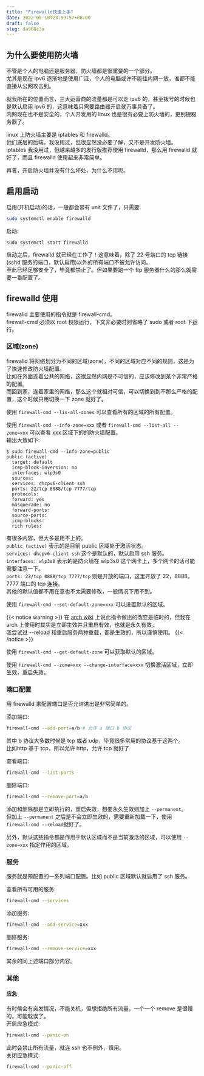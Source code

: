```yaml
---
title: "Firewalld快速上手"
date: 2022-05-18T23:59:57+08:00
draft: false
slug: da968c3a
---
```


## 为什么要使用防火墙

不管是个人的电脑还是服务器，防火墙都是很重要的一个部分。 \
尤其是现在 ipv6 逐渐地是使用广泛，个人的电脑或许不能往内网一放，谁都不能直接从公网攻击到。

就我所在的位置而言，三大运营商的流量都是可以走 ipv6 的，甚至拨号的时候也是默认启用 ipv6 的，这意味着只需要路由器开启就万事具备了。 \
内网现在也不是安全的，个人开发用的 linux 也是很有必要上防火墙的，更别提服务器了。

linux 上防火墙主要是 iptables 和 firewalld。 \
他们底层的后端，我没用过，但很显然没必要了解，又不是开发防火墙。 \
iptables 我没用过，但越来越多的发行版推荐使用 firewalld，那么用 firewalld 就好了，而且 firewalld 使用起来非常简单。

再者，开启防火墙并没有什么坏处，为什么不用呢。

## 启用启动

启用(开机启动)的话，一般都会带有 unit 文件了，只需要:
```bash
sudo systemctl enable firewalld
```

启动:
```
sudo systemctl start firewalld
```

启动之后，firewalld 就已经在工作了！这意味着，除了 22 号端口的 tcp 链接(sshd 服务的端口，默认启用)以外的所有端口不被允许访问。 \
至此已经足够安全了，毕竟都禁止了。但如果要跑一个 ftp 服务器什么的那么就需要一番配置了。

## firewalld 使用

firewalld 主要使用的指令就是 firewall-cmd。 \
firewall-cmd 必须以 root 权限运行，下文非必要时则省略了 sudo 或者 root 下运行。

### 区域(zone)

firewalld 将网络划分为不同的区域(zone)，不同的区域对应不同的规则，这是为了快速修改防火墙配置。 \
比如在外面连着公共的网络，这很显然内网是不可信的，应该修改到某个非常严格的配置。 \
而回到家，连着家里的网络，那么这个就相对可信，可以切换到到不那么严格的配置，这个时候只用切换一下 zone 就好了。

使用 `firewall-cmd --lis-all-zones` 可以查看所有的区域的所有配置。

使用 `firewall-cmd --info-zone=xxx` 或者 `firewall-cmd --list-all --zone=xxx` 可以查看 xxx 区域下的的防火墙配置。 \
输出大致如下:
```
$ sudo firewall-cmd --info-zone=public
public (active)
  target: default
  icmp-block-inversion: no
  interfaces: wlp3s0
  sources:
  services: dhcpv6-client ssh
  ports: 22/tcp 8888/tcp 7777/tcp
  protocols:
  forward: yes
  masquerade: no
  forward-ports:
  source-ports:
  icmp-blocks:
  rich rules:
```
有很多内容，但大多是用不上的。 \
`public (active)` 表示的是目前 public 区域处于激活状态。 \
`services: dhcpv6-client ssh` 这个是默认的，默认启用 ssh 服务。 \
`interfaces: wlp3s0` 表示的是防火墙在 wlp3s0 这个网卡上，多个网卡的话可能需要注意一下。 \
`ports: 22/tcp 8888/tcp 7777/tcp` 则是开放的端口，这里开放了 22，8888，7777 端口的 tcp 连接。 \
其他的默认值都不用在意也不太需要修改，一般情况下用不到。

使用 `firewall-cmd --set-default-zone=xxx` 可以设置默认的区域。

{{< notice warning >}}
在 [arch wiki](https://wiki.archlinux.org/title/Firewalld_(%E7%AE%80%E4%BD%93%E4%B8%AD%E6%96%87)) 上说此指令做出的改变是临时的，但我在 arch 上使用时其实是立即生效并且重启有效，也就是永久有效。 \
我尝试过 --reload 和重启服务两种重载，都是生效的，所以谨慎使用。
{{< /notice >}}

使用 `firewall-cmd --get-default-zone` 可以获取默认的区域。

使用 `firewall-cmd --zone=xxx --change-interface=xxx` 切换激活区域，立即生效，重启失效。

### 端口配置

用 firewalld 来配置端口是否允许进出是非常简单的。

添加端口:
```bash
firewall-cmd --add-port=a/b # 允许 a 端口 b 协议
```
其中 b 协议大多数时候是 tcp 或者 udp，毕竟很多常用的协议基于这两个。 \
比如http 基于 tcp，所以允许 http，允许 tcp 就好了

查看端口:
```bash
firewall-cmd --list-ports
```

删除端口:
```bash
firewall-cmd --remove-port=a/b
```

添加和删除都是立即执行的，重启失效，想要永久生效则加上 `--permanent`。 \
但加上 `--permanent` 之后是不会立即生效的，需要重新加载一下，使用 `firewall-cmd --reload`就好了。

另外，默认这些指令都是作用于默认区域而不是当前激活的区域，可以使用 `--zone=xxx` 指定作用的区域。

### 服务

服务就是预配置的一系列端口配置。比如 public 区域默认就启用了 ssh 服务。

查看所有可用的服务:
```bash
firewall-cmd --services
```

添加服务:
```bash
firewall-cmd --add-service=xxx
```

删除服务:
```bash
firewall-cmd --remove-service=xxx
```

其余的同上述端口部分内容。

### 其他

#### 应急

有时候会有突发情况，不能关机，但想拒绝所有流量，一个一个 remove 是很慢的，可能耽误了。 \
开启应急模式:
```bash
firewall-cmd --panic-on
```
此时会禁止所有流量，就连 ssh 也不例外，慎用。 \
关闭应急模式:
```bash
firewall-cmd --panic-off
```
